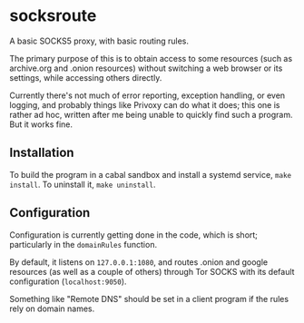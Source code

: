 # socksroute #

A basic SOCKS5 proxy, with basic routing rules.

The primary purpose of this is to obtain access to some resources
(such as archive.org and .onion resources) without switching a web
browser or its settings, while accessing others directly.

Currently there's not much of error reporting, exception handling, or
even logging, and probably things like Privoxy can do what it does;
this one is rather ad hoc, written after me being unable to quickly
find such a program. But it works fine.


## Installation ##

To build the program in a cabal sandbox and install a systemd service,
`make install`. To uninstall it, `make uninstall`.


## Configuration ##

Configuration is currently getting done in the code, which is short;
particularly in the `domainRules` function.

By default, it listens on `127.0.0.1:1080`, and routes .onion and
google resources (as well as a couple of others) through Tor SOCKS
with its default configuration (`localhost:9050`).

Something like "Remote DNS" should be set in a client program if the
rules rely on domain names.
